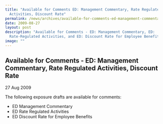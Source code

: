 ```yaml
---
title: "Available for Comments ED: Management Commentary, Rate Regulated
  Activities, Discount Rate"
permalink: /news/archives/available-for-comments-ed-management-commentary-ed-rate-regulated-activities/
date: 2009-08-27
layout: post
description: "Available for Comments - ED: Management Commentary, ED:
  Rate-Regulated Activities, and ED: Discount Rate for Employee Benefits"
image: ""
---
```

Available for Comments - ED: Management Commentary, Rate Regulated Activities, Discount Rate
------------------------------------------------------------------------------------------------------------------------------

27 Aug 2009

The following exposure drafts are available for comments:

*   ED Management Commentary
*   ED Rate Regulated Activities
*   ED Discount Rate for Employee Benefits